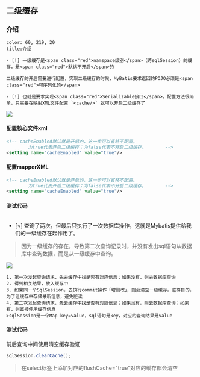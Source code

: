 ## 二级缓存
### 介绍

```ad-important
color: 60, 219, 20
title:介绍

- [!] 一级缓存是<span class="red">namspace级别</span>（跨sqlSession）的缓存，是<span class="red">默认不开启</span>的

二级缓存的开启需要进行配置，实现二级缓存的时候，MyBatis要求返回的POJO必须是<span class="red">可序列化的</span>

- [!] 也就是要求实现<span class="red">Serializable接口</span>，配置方法很简单，只需要在映射XML文件配置 `<cache/>` 就可以开启二级缓存了
```

![](https://gitee.com/javaTesteru/picgo/raw/master/images/testeru/javaweb-module/202205131042671.png)


#### 配置核心文件xml
```xml
<!-- cacheEnabled默认就是开启的，这一步可以省略不配置。
        为true代表开启二级缓存；为false代表不开启二级缓存。       -->
<setting name="cacheEnabled" value="true"/>
```

#### 配置mapperXML
```xml
<!-- cacheEnabled默认就是开启的，这一步可以省略不配置。
        为true代表开启二级缓存；为false代表不开启二级缓存。       -->
<setting name="cacheEnabled" value="true"/>
```
#### 测试代码
```java

```

- [<] 查询了两次，但最后只执行了一次数据库操作，这就是Mybatis提供给我们的一级缓存在起作用了。

>因为一级缓存的存在，导致第二次查询记录时，并没有发出sql语句从数据库中查询数据，而是从一级缓存中查询。


![](https://gitee.com/javaTesteru/picgo/raw/master/images/testeru/javaweb-module/202205122156759.png)


````ad-tip
1. 第一次发起查询请求，先去缓存中找是否有对应信息；如果没有，则去数据库查询
2. 得到相关结果，放入缓存中
3. 如果同一个SqlSession，去执行commit操作「增删改」，则会清空一级缓存。这样目的，为了让缓存中存储最新信息，避免脏读
4. 第二次发起查询请求，先去缓存中找是否有对应信息；如果没有，则去数据库查询；如果有，则直接使用缓存信息
>sqlSession是一个Map key=value，sql语句是key，对应的查询结果是value
````


#### 测试代码
前后查询中间使用清空缓存验证
```java
sqlSession.clearCache();
```


> 在<span class="red">select</span>标签上添加对应的<span class="purple">flushCache="true"</span>对应的缓存都会清空
